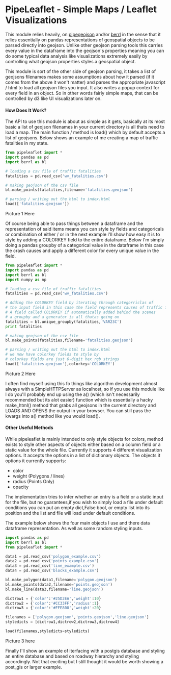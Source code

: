 # PipeLeaflet - Simple Maps / Leaflet Visualizations 

This module relies heavily, on [pipegeojson](https://github.com/murphy214/pipegeojson) and/or [berrl](https://github.com/murphy214/berrl) in the sense that it relies essentially on pandas representations of geospatial objects to be parsed directly into geojson. Unlike other geojson parsing tools this carries every value in the dataframe into the geojson's properties meaning you can do some typical data analysis like visualizations extremely easily by controlling what geojson properties styles a geospatial object. 

This module is sort of the other side of geojson parsing, it takes a list of geojsons filenames makes some assumptions about how it parsed (if it comes from the above it won't matter) and parses the appropriate javascript / html to load all geojson files you input. It also writes a popup context for every field in an object. So in other words fairly simple maps, that can be controlled by d3 like UI visualizations later on. 

#### How Does It Work?
The API to use this module is about as simple as it gets, basically at its most basic a list of geojson filenames in your current directory is all thats need to load a map. The main function / method is load() which by default accepts a list of geojsons. Below shows an example of me creating a map of traffic fatalities in my state. 

```Python
from pipeleaflet import *
import pandas as pd
import berrl as bl

# loading a csv file of traffic fatalities
fatalities = pd.read_csv('wv_fatalities.csv')

# making geojson of the csv file
bl.make_points(fatalities,filename='fatalities.geojson')

# parsing / writing out the html to index.html
load(['fatalities.geojson'])
```

Picture 1 Here

Of course being able to pass things between a dataframe and the representation of said items means you can style by fields and categoricals or combination of either / or in the next example I'll show how easy it is to style by adding a COLORKEY field to the entire dataframe. Below I'm simply doing a pandas groupby of a categorical value in the dataframe in this case the crash causes and apply a different color for every unique value in the field. 

```Python
from pipeleaflet import *
import pandas as pd
import berrl as bl
import numpy as np

# loading a csv file of traffic fatalities
fatalities = pd.read_csv('wv_fatalities.csv')

# Adding the COLORKEY field by iterating through categorriclas of
# the input field in this case the field represents causes of traffic fatalities
# A field called COLORKEY if automatically added behind the scenes
# a groupby and a generator is all thatas going on 
fatalities = bl.unique_groupby(fatalities,'VAR23C')
print fatalities

# making geojson of the csv file
bl.make_points(fatalities,filename='fatalities.geojson')

# parsing / writing out the html to index.html
# we now have colorkey fields to style by 
# colorkey fields are just 6-digit hex rgb strings 
load(['fatalities.geojson'],colorkey='COLORKEY')
```
Picture 2 Here

I often find myself using this fo things like algorithm development almost always with a SimpleHTTPServer as localhost, so if you use this module like I do you'll probably end up using the a() (which isn't necessarily recommended but its alot easier) function which is essentially a hacky make_html() method that grabs all geojsons in the current directory and LOADS AND OPENS the output in your browser. You can still pass the kwargs into a() method like you would load().

#### Other Useful Methods 
While pipeleaflet is mainly intended to only style objects for colors, method exists to style other aspects of objects either based on a column field or a static value for the whole file. Currently it supports 4 different visualization options. It accepts the options in a list of dictionary objects.
The objects it options it currently supports:
* color
* weight (Polygons / lines)
* radius (Points Only)
* opacity

The implementation tries to infer whether an entry is a field or a static input for the file, but no guarantees,if you wish to simply load a file under default conditions you can put an empty dict,False bool, or empty list into its position and the list and file will load under default conditions.

The example below shows the four main objects I use and there data dataframe representation. As well as some random styling inputs. 

```Python
import pandas as pd
import berrl as bl
from pipeleaflet import *

data1 = pd.read_csv('polygon_example.csv')
data2 = pd.read_csv('points_example.csv')
data3 = pd.read_csv('line_example.csv')
data4 = pd.read_csv('blocks_example.csv')

bl.make_polygon(data1,filename='polygon.geojson')
bl.make_points(data2,filename='points.geojson')
bl.make_line(data3,filename='line.geojson')

dictrow1 = {'color':'#25D2EA','weight':10}
dictrow2 = {'color':'#CC33FF','radius':1}
dictrow3 = {'color':'#FFE800','weight':20}

filenames = ['polygon.geojson','points.geojson','line.geojson']
styledicts = [dictrow1,dictrow2,dictrow3,dictrow4]

load(filenames,styledicts=styledicts)
```

Picture 3 here

Finally I'll show an example of iterfacing with a postgis database and styling an entire database and based on roadway hierarchy and styling accordingly. Not that exciting but I still thought it would be worth showing a post_gis or larger example. 

